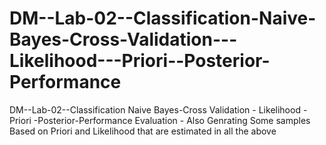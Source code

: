 # DM--Lab-02--Classification-Naive-Bayes-Cross-Validation---Likelihood---Priori--Posterior-Performance
DM--Lab-02--Classification Naive Bayes-Cross Validation - Likelihood - Priori -Posterior-Performance Evaluation - Also Genrating Some samples Based on Priori and Likelihood that are estimated in all the above
